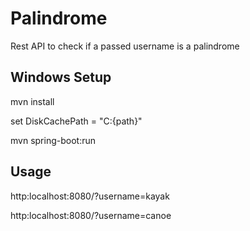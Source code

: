 # Palindrome

Rest API to check if a passed username is a palindrome

## Windows Setup

mvn install 

set DiskCachePath = "C:\{path}"

mvn spring-boot:run

## Usage

http:localhost:8080/?username=kayak

http:localhost:8080/?username=canoe